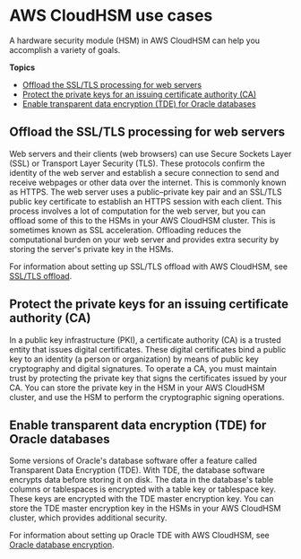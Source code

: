 # AWS CloudHSM use cases<a name="use-cases"></a>

A hardware security module \(HSM\) in AWS CloudHSM can help you accomplish a variety of goals\.

**Topics**
+ [Offload the SSL/TLS processing for web servers](#crypto-offload)
+ [Protect the private keys for an issuing certificate authority \(CA\)](#certificate-authority)
+ [Enable transparent data encryption \(TDE\) for Oracle databases](#transparent-data-encryption)

## Offload the SSL/TLS processing for web servers<a name="crypto-offload"></a>

Web servers and their clients \(web browsers\) can use Secure Sockets Layer \(SSL\) or Transport Layer Security \(TLS\)\. These protocols confirm the identity of the web server and establish a secure connection to send and receive webpages or other data over the internet\. This is commonly known as HTTPS\. The web server uses a public–private key pair and an SSL/TLS public key certificate to establish an HTTPS session with each client\. This process involves a lot of computation for the web server, but you can offload some of this to the HSMs in your AWS CloudHSM cluster\. This is sometimes known as SSL acceleration\. Offloading reduces the computational burden on your web server and provides extra security by storing the server's private key in the HSMs\.

For information about setting up SSL/TLS offload with AWS CloudHSM, see [SSL/TLS offload](ssl-offload.md)\.

## Protect the private keys for an issuing certificate authority \(CA\)<a name="certificate-authority"></a>

In a public key infrastructure \(PKI\), a certificate authority \(CA\) is a trusted entity that issues digital certificates\. These digital certificates bind a public key to an identity \(a person or organization\) by means of public key cryptography and digital signatures\. To operate a CA, you must maintain trust by protecting the private key that signs the certificates issued by your CA\. You can store the private key in the HSM in your AWS CloudHSM cluster, and use the HSM to perform the cryptographic signing operations\.

## Enable transparent data encryption \(TDE\) for Oracle databases<a name="transparent-data-encryption"></a>

Some versions of Oracle's database software offer a feature called Transparent Data Encryption \(TDE\)\. With TDE, the database software encrypts data before storing it on disk\. The data in the database's table columns or tablespaces is encrypted with a table key or tablespace key\. These keys are encrypted with the TDE master encryption key\. You can store the TDE master encryption key in the HSMs in your AWS CloudHSM cluster, which provides additional security\.

For information about setting up Oracle TDE with AWS CloudHSM, see [Oracle database encryption](oracle-tde.md)\.
